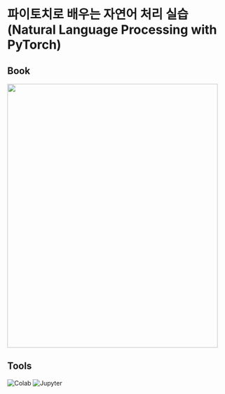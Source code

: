 # 파이토치로 배우는 자연어 처리 실습(Natural Language Processing with PyTorch)

## Book
<img src = https://user-images.githubusercontent.com/76951555/188412775-c22f7fe2-896d-4459-bfe1-8ff12f265b31.png width="480" height="600"> 

## Tools
<img alt="Colab" src ="https://img.shields.io/badge/Colab-F9AB00.svg?&style=for-the-badge&logo=Google Colab&logoColor=black"/> <img alt="Jupyter" src ="https://img.shields.io/badge/Jupyter-F37626.svg?&style=for-the-badge&logo=Jupyter&logoColor=black"/>
